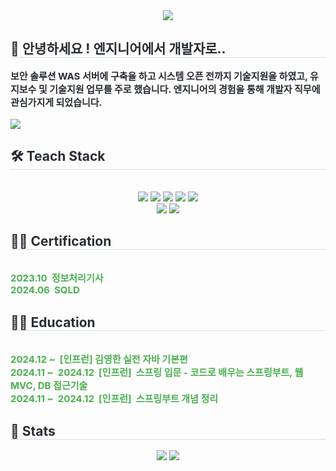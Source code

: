 
<!--
**junmojin/junmojin** is a ✨ _special_ ✨ repository because its `README.md` (this file) appears on your GitHub profile.

Here are some ideas to get you started:

- 🔭 I’m currently working on ...
- 🌱 I’m currently learning ...
- 👯 I’m looking to collaborate on ...
- 🤔 I’m looking for help with ...
- 💬 Ask me about ...
- 📫 How to reach me: ...
- 😄 Pronouns: ...
- ⚡ Fun fact: ...
-->

<div align="center">
    <img src="https://capsule-render.vercel.app/api?type=waving&color=random&height=120&text=&animation=&fontColor=000000&fontSize=70" />
</div>

<div style="text-align: left;"> 
    <h2 style="border-bottom: 1px solid #d8dee4; color: #282d33;"> 👋 안녕하세요 ! 엔지니어에서 개발자로..</h2>  
    <div style="font-weight: 700; font-size: 15px; text-align: left; color: #282d33;"> 보안 솔루션 WAS 서버에 구축을 하고 시스템 오픈 전까지 기술지원을 하였고,  유지보수 및 기술지원 업무를 주로 했습니다. 엔지니어의 경험을 통해 개발자 직무에 관심가지게 되었습니다. </div><br>
    <div align="left"> 
        <a href="https://junmore.tistory.com/"> 
            <img src="https://img.shields.io/badge/Tistory-000000?style=flat&logo=Tistory&logoColor=white&link=https://junmore.tistory.com/"> 
        </a>
    </div>  
</div>

<div style="text-align: left;">
    <h2 style="border-bottom: 1px solid #d8dee4; color: #282d33;"> 🛠️ Teach Stack </h2>
    <br> 
    <div align="center"> 
        <img src="https://img.shields.io/badge/Apache Tomcat-F8DC75?style=for-the-badge&logo=Apache Tomcat&logoColor=white">
        <img src="https://img.shields.io/badge/Docker-2496ED?style=for-the-badge&logo=Docker&logoColor=white">
        <img src="https://img.shields.io/badge/Java-007396?style=for-the-badge&logo=Java&logoColor=white">
        <img src="https://img.shields.io/badge/Javascript-F7DF1E?style=for-the-badge&logo=Javascript&logoColor=white">
        <img src="https://img.shields.io/badge/Linux-FCC624?style=for-the-badge&logo=Linux&logoColor=white">
        <br/>
        <img src="https://img.shields.io/badge/Oracle-F80000?style=for-the-badge&logo=Oracle&logoColor=white">
        <img src="https://img.shields.io/badge/Ubuntu-E95420?style=for-the-badge&logo=ubuntu&logoColor=white">
    </div>
</div>

<div style="text-align: left;">
    <h2 style="border-bottom: 1px solid #d8dee4; color: #282d33;"> 🧑‍💻 Certification </h2>
    <br>
    <div style="font-weight: 700; font-size: 15px; text-align: left; color: #282d33;"> 
        <span style="font-weight: 700; color: #4caf50;">2023.10&nbsp; 정보처리기사</span><br>
        <span style="font-weight: 700; color: #4caf50;">2024.06&nbsp; SQLD</span>
    </div>
</div>

<div style="text-align: left;">
    <h2 style="border-bottom: 1px solid #d8dee4; color: #282d33;"> 🧑‍💻 Education </h2>
    <br> 
    <div style="font-weight: 700; font-size: 15px; text-align: left; color: #282d33;"> 
        <span style="font-weight: 700; color: #4caf50;">2024.12 ~ &nbsp;[인프런]&nbsp;김영한 실전 자바 기본편</span><br>
        <span style="font-weight: 700; color: #4caf50;">2024.11 ~ &nbsp;2024.12&nbsp; [인프런]  &nbsp;스프링 입문 - 코드로 배우는 스프링부트, 웹 MVC, DB 접근기술 </span><br>
        <span style="font-weight: 700; color: #4caf50;">2024.11 ~ &nbsp;2024.12&nbsp; [인프런]  &nbsp;스프링부트 개념 정리 </span>
    </div>
</div>

<div style="text-align: left;">
    <h2 style="border-bottom: 1px solid #d8dee4; color: #282d33;"> 🏅 Stats </h2>
    <div align="center"> 
        <img src="https://github-readme-stats.vercel.app/api?username=junmojin&bg_color=180,f0eff1,00000000&title_color=000000&text_color=000000" />
        <img src="https://github-readme-stats.vercel.app/api/top-langs/?username=junmojin&layout=compact&bg_color=180,f0eff1,00000000&title_color=000000&text_color=000000" />
    </div> 
</div>
